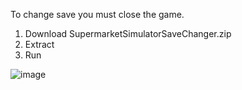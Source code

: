 To change save you must close the game.


1. Download SupermarketSimulatorSaveChanger.zip
2. Extract
3. Run
   
![image](https://github.com/AdyUPL/SupermarketSimulator-Addons/assets/52855292/adb4bb15-5c4c-43a6-aa28-46af416b228c)

